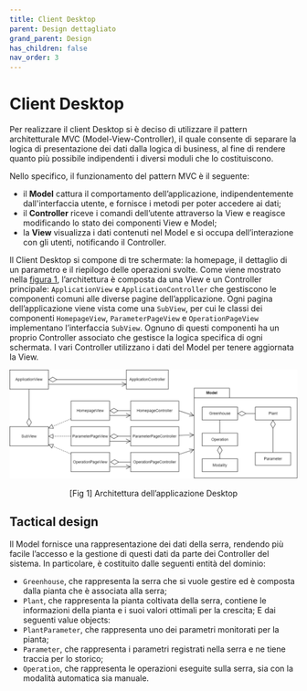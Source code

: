 ```yaml
---
title: Client Desktop
parent: Design dettagliato
grand_parent: Design
has_children: false
nav_order: 3
---
```

# Client Desktop

Per realizzare il client Desktop si è deciso di utilizzare il pattern architetturale MVC (Model-View-Controller), il quale consente di separare la logica di presentazione dei dati dalla logica di business, al fine di rendere quanto più possibile indipendenti i diversi moduli che lo costituiscono.

Nello specifico, il funzionamento del pattern MVC è il seguente:

-   il **Model** cattura il comportamento dell’applicazione, indipendentemente dall'interfaccia utente, e fornisce i metodi per poter accedere ai dati;
-   il **Controller** riceve i comandi dell’utente attraverso la View e reagisce modificando lo stato dei componenti View e Model;
-   la **View** visualizza i dati contenuti nel Model e si occupa dell’interazione con gli utenti, notificando il Controller.

Il Client Desktop si compone di tre schermate: la homepage, il dettaglio di un parametro e il riepilogo delle operazioni svolte. Come viene mostrato nella <a href="#fig1"> figura 1</a>, l’architettura è composta da una View e un Controller principale: `ApplicationView` e `ApplicationController` che gestiscono le componenti comuni alle diverse pagine dell’applicazione. Ogni pagina dell’applicazione viene vista come una `SubView`, per cui le classi dei componenti `HomepageView`, `ParameterPageView` e `OperationPageView` implementano l’interfaccia `SubView`. Ognuno di questi componenti ha un proprio Controller associato che gestisce la logica specifica di ogni schermata. I vari Controller utilizzano i dati del Model per tenere
aggiornata la View.

<div align="center">
<img src="img/desktop_classi.png" alt="architettura del client desktop" id="fig1">
 <p align="center">[Fig 1] Architettura dell’applicazione Desktop</p>
</div>

## Tactical design

Il Model fornisce una rappresentazione dei dati della serra, rendendo più facile l’accesso e la gestione di questi dati da parte dei Controller del sistema. In particolare, è costituito dalle seguenti entità del dominio:

- `Greenhouse`, che rappresenta la serra che si vuole gestire ed è composta dalla pianta che è associata alla serra;
- `Plant`, che rappresenta la pianta coltivata della serra, contiene le informazioni della pianta e i suoi valori ottimali per la crescita;
E dai seguenti value objects:
- `PlantParameter`, che rappresenta uno dei parametri monitorati per la pianta;
- `Parameter`, che rappresenta i parametri registrati nella serra e ne tiene traccia per lo storico;
- `Operation`, che rappresenta le operazioni eseguite sulla serra, sia con la modalità automatica sia manuale.
